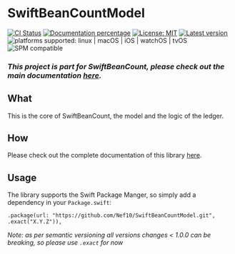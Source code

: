 # SwiftBeanCountModel

[![CI Status](https://github.com/Nef10/SwiftBeanCountModel/workflows/CI/badge.svg?event=push)](https://github.com/Nef10/SwiftBeanCountModel/actions?query=workflow%3A%22CI%22) [![Documentation percentage](https://nef10.github.io/SwiftBeanCountModel/badge.svg)](https://nef10.github.io/SwiftBeanCountModel/) [![License: MIT](https://img.shields.io/github/license/Nef10/SwiftBeanCountModel)](https://github.com/Nef10/SwiftBeanCountModel/blob/master/LICENSE) [![Latest version](https://img.shields.io/github/v/release/Nef10/SwiftBeanCountModel?label=SemVer&sort=semver)](https://github.com/Nef10/SwiftBeanCountModel/releases) ![platforms supported: linux | macOS | iOS | watchOS | tvOS](https://img.shields.io/badge/platform-linux%20%7C%20macOS%20%7C%20iOS%20%7C%20watchOS%20%7C%20tvOS-blue) ![SPM compatible](https://img.shields.io/badge/SPM-compatible-blue)

### ***This project is part for SwiftBeanCount, please check out the main documentation [here](https://github.com/Nef10/SwiftBeanCount).***

## What

This is the core of SwiftBeanCount, the model and the logic of the ledger.

## How

Please check out the complete documentation of this library [here](https://nef10.github.io/SwiftBeanCountModel/).

## Usage

The library supports the Swift Package Manger, so simply add a dependency in your `Package.swift`:

```
.package(url: "https://github.com/Nef10/SwiftBeanCountModel.git", .exact("X.Y.Z")),
```

*Note: as per semantic versioning all versions changes < 1.0.0 can be breaking, so please use `.exact` for now*